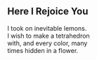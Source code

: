 Here I Rejoice You
------------------
I took on inevitable lemons.  
I wish to make a tetrahedron  
with, and every color, many  
times hidden in a flower.  
